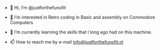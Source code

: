 - 👋 Hi, I’m @justforthefunofit
- 👀 I’m interested in Retro coding in Basic and assembly on Commodore Computers
- 🌱 I’m currently learning the skills that I long ago had on this machine.

- 📫 How to reach me by e-mail info@justforthefunofit.nl

<!---
justforthefunofit/justforthefunofit is a ✨ special ✨ repository because its `README.md` (this file) appears on your GitHub profile.
You can click the Preview link to take a look at your changes.
--->
